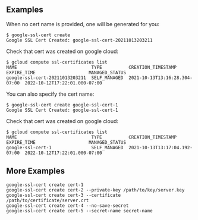 ## Examples

When no cert name is provided, one will be generated for you:

    $ google-ssl-cert create
    Google SSL Cert Created: google-ssl-cert-20211013203211

Check that cert was created on google cloud:

    $ gcloud compute ssl-certificates list
    NAME                            TYPE          CREATION_TIMESTAMP             EXPIRE_TIME                    MANAGED_STATUS
    google-ssl-cert-20211013203211  SELF_MANAGED  2021-10-13T13:16:28.304-07:00  2022-10-12T17:22:01.000-07:00

You can also specify the cert name:

    $ google-ssl-cert create google-ssl-cert-1
    Google SSL Cert Created: google-ssl-cert-1

Check that cert was created on google cloud:

    $ gcloud compute ssl-certificates list
    NAME                            TYPE          CREATION_TIMESTAMP             EXPIRE_TIME                    MANAGED_STATUS
    google-ssl-cert-1               SELF_MANAGED  2021-10-13T13:17:04.192-07:00  2022-10-12T17:22:01.000-07:00

## More Examples

    google-ssl-cert create cert-1
    google-ssl-cert create cert-2 --private-key /path/to/key/server.key
    google-ssl-cert create cert-3 --certificate /path/to/certificate/server.crt
    google-ssl-cert create cert-4 --no-save-secret
    google-ssl-cert create cert-5 --secret-name secret-name
